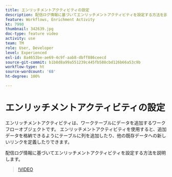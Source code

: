 ```yaml
---
title: エンリッチメントアクティビティの設定
description: 配信ログ情報に基づいてエンリッチメントアクティビティを設定する方法を説明します。
feature: Workflows, Enrichment Activity
kt: 7990
thumbnail: 342639.jpg
doc-type: feature video
activity: use
team: TM
role: User, Developer
level: Experienced
exl-id: 8a4653be-ae69-4c9f-aab8-dbff886ceecd
source-git-commit: b1b8d8a99a551239c445fb588cbd126b66a53c9b
workflow-type: ht
source-wordcount: '68'
ht-degree: 100%

---
```


# エンリッチメントアクティビティの設定

エンリッチメントアクティビティは、ワークテーブルにデータを追加するワークフローオブジェクトです。
エンリッチメントアクティビティを使用すると、追加データを格納できるようにテーブルに列を追加したり、他の既存データへの新しいリンクを定義したりできます。

配信ログ情報に基づいてエンリッチメントアクティビティを設定する方法を説明します。

>[!VIDEO](https://video.tv.adobe.com/v/342639?quality=12&learn=on)
